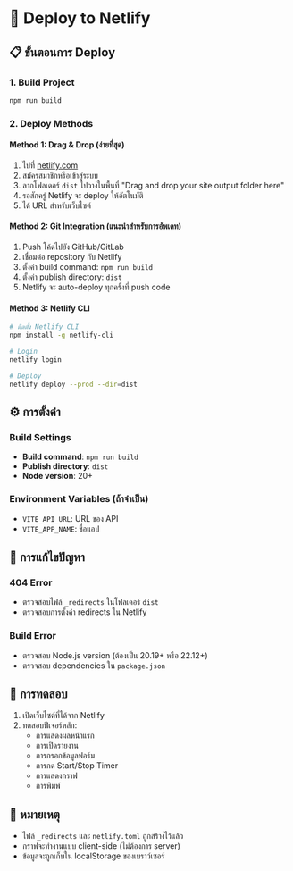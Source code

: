# 🚀 Deploy to Netlify

## 📋 ขั้นตอนการ Deploy

### 1. Build Project
```bash
npm run build
```

### 2. Deploy Methods

#### Method 1: Drag & Drop (ง่ายที่สุด)
1. ไปที่ [netlify.com](https://netlify.com)
2. สมัครสมาชิกหรือเข้าสู่ระบบ
3. ลากโฟลเดอร์ `dist` ไปวางในพื้นที่ "Drag and drop your site output folder here"
4. รอสักครู่ Netlify จะ deploy ให้อัตโนมัติ
5. ได้ URL สำหรับเว็บไซต์

#### Method 2: Git Integration (แนะนำสำหรับการอัพเดท)
1. Push โค้ดไปยัง GitHub/GitLab
2. เชื่อมต่อ repository กับ Netlify
3. ตั้งค่า build command: `npm run build`
4. ตั้งค่า publish directory: `dist`
5. Netlify จะ auto-deploy ทุกครั้งที่ push code

#### Method 3: Netlify CLI
```bash
# ติดตั้ง Netlify CLI
npm install -g netlify-cli

# Login
netlify login

# Deploy
netlify deploy --prod --dir=dist
```

## ⚙️ การตั้งค่า

### Build Settings
- **Build command**: `npm run build`
- **Publish directory**: `dist`
- **Node version**: 20+

### Environment Variables (ถ้าจำเป็น)
- `VITE_API_URL`: URL ของ API
- `VITE_APP_NAME`: ชื่อแอป

## 🔧 การแก้ไขปัญหา

### 404 Error
- ตรวจสอบไฟล์ `_redirects` ในโฟลเดอร์ `dist`
- ตรวจสอบการตั้งค่า redirects ใน Netlify

### Build Error
- ตรวจสอบ Node.js version (ต้องเป็น 20.19+ หรือ 22.12+)
- ตรวจสอบ dependencies ใน `package.json`

## 📱 การทดสอบ
1. เปิดเว็บไซต์ที่ได้จาก Netlify
2. ทดสอบฟีเจอร์หลัก:
   - การแสดงผลหน้าแรก
   - การเปิดรายงาน
   - การกรอกข้อมูลฟอร์ม
   - การกด Start/Stop Timer
   - การแสดงกราฟ
   - การพิมพ์

## 🎯 หมายเหตุ
- ไฟล์ `_redirects` และ `netlify.toml` ถูกสร้างไว้แล้ว
- กราฟจะทำงานแบบ client-side (ไม่ต้องการ server)
- ข้อมูลจะถูกเก็บใน localStorage ของเบราว์เซอร์
